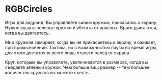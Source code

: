 # RGBCircles
Игра для андроид.
Вы управляете синим кружом, прикасаясь к экрану. 
Нужно кушать зеленые кружки и убегать от красных. Враги двигаются, когда вы двигаетесь.

Мир кружков замирает, когда вы не прикасаетесь к экрану, и оживает, при прикосновении. 
Тактика, но с возможностью паузы во время игры, для этого достаточно всего лишь отвести палец от экрана.

Круг, которым вы управляете, увеличивается в размерах, когда вы съедаете зеленый кружок. Чем больше ваш размер -- тем большее количество кружков вы можете съесть.
